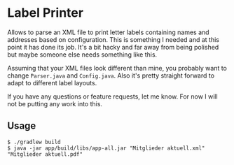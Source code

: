 # Label Printer

Allows to parse an XML file to print letter labels containing names and addresses based
on configuration. This is something I needed and at this point it has done its job. It's
a bit hacky and far away from being polished but maybe someone else needs something like
this.

Assuming that your XML files look different than mine, you probably want to change 
`Parser.java` and `Config.java`. Also it's pretty straight forward to adapt to different
label layouts.

If you have any questions or feature requests, let me know. For now I will not be putting
any work into this.

## Usage

```
$ ./gradlew build
$ java -jar app/build/libs/app-all.jar "Mitglieder aktuell.xml" "Mitglieder aktuell.pdf"
```